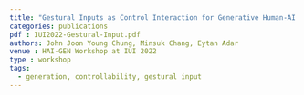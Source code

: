 ```yaml
---
title: "Gestural Inputs as Control Interaction for Generative Human-AI Co-Creation"
categories: publications
pdf : IUI2022-Gestural-Input.pdf
authors: John Joon Young Chung, Minsuk Chang, Eytan Adar
venue : HAI-GEN Workshop at IUI 2022
type : workshop
tags:
  - generation, controllability, gestural input
---
```



